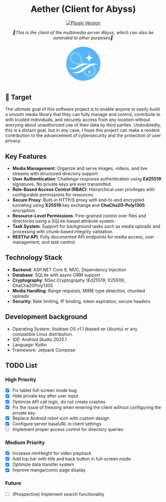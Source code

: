 <div align="center">

# Aether (Client for Abyss)

[![Plugin Version](https://img.shields.io/badge/Alpha-v0.1-red.svg?style=for-the-badge&color=76bad9)](https://github.com/rootacite/Aether)

_🚀This is the client of the multimedia server Abyss, which can also be extended to other purposes🚀_

<img src="aether_clip.png" width="25%" alt="Logo">
</div>

## 🎯 Target

The ultimate goal of this software project is to enable anyone to easily build a smooth media library that they can fully manage and control, 
contribute to with trusted individuals, and securely access from any location without worrying about unauthorized use of their data by third parties. 
Undoubtedly, this is a distant goal, but in any case, 
I hope this project can make a modest contribution to the advancement of cybersecurity and the protection of user privacy.

## Key Features

- **Media Management**: Organize and serve images, videos, and live streams with structured directory support.
- **User Authentication**: Challenge-response authentication using **Ed25519** signatures. No private keys are ever transmitted.
- **Role-Based Access Control (RBAC)**: Hierarchical user privileges with configurable permissions for resources.
- **Secure Proxy**: Built-in HTTP/S proxy with end-to-end encrypted tunneling using **X25519** key exchange and **ChaCha20-Poly1305** encryption.
- **Resource-Level Permissions**: Fine-grained control over files and directories using a SQLite-based attribute system.
- **Task System**: Support for background tasks such as media uploads and processing with chunk-based integrity validation.
- **RESTful API**: Fully documented API endpoints for media access, user management, and task control.

## Technology Stack

- **Backend**: ASP.NET Core 9, MVC, Dependency Injection
- **Database**: SQLite with async ORM support
- **Cryptography**: NSec.Cryptography (Ed25519, X25519), ChaCha20Poly1305
- **Media Handling**: Range requests, MIME type detection, chunked uploads
- **Security**: Rate limiting, IP binding, token expiration, secure headers

## Development background

- Operating System: Voidraw OS v1.1 (based on Ubuntu) or any compatible Linux distribution.
- IDE: Android Studio 2025.1
- Language: Kotlin
- Framework: Jetpack Compose

## TODO List

### High Priority
- [x] Fix tablet full-screen mode bug
- [x] Hide private key after user input
- [x] Optimize API call logic, do not create crashes
- [x] Fix the issue of freezing when entering the client without configuring the private key
- [x] Replace Android robot icon with custom design
- [x] Configure server baseURL in client settings
- [ ] Implement proper access control for directory queries

### Medium Priority
- [x] Increase minHeight for video playback
- [x] Add top bar with title and back button in full-screen mode
- [x] Optimize data transfer system
- [x] Improve manga/comic page display

### Future
- [ ] (Prospective) Implement search functionality